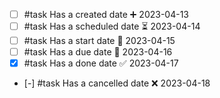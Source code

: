 <!-- placeholder to force blank line before included text -->

- [ ] #task Has a created date ➕ 2023-04-13
- [ ] #task Has a scheduled date ⏳ 2023-04-14
- [ ] #task Has a start date 🛫 2023-04-15
- [ ] #task Has a due date 📅 2023-04-16
- [x] #task Has a done date ✅ 2023-04-17
- [-] #task Has a cancelled date ❌ 2023-04-18

<!-- placeholder to force blank line after included text -->
